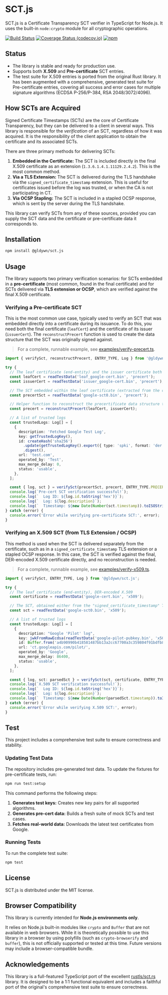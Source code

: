 # SCT.js

SCT.js is a Certificate Transparency SCT verifier in TypeScript for Node.js.
It uses the built-in `node:crypto` module for all cryptographic operations.

[![Build Status](https://github.com/Gldywn/sct.js/actions/workflows/build.yml/badge.svg)](https://github.com/Gldywn/sct.js/actions/workflows/build.yml)
[![Coverage Status (codecov.io)](https://codecov.io/gh/Gldywn/sct.js/branch/main/graph/badge.svg)](https://codecov.io/gh/Gldywn/sct.js)
[![npm](https://img.shields.io/npm/v/@gldywn/sct.js.svg)](https://www.npmjs.com/package/@gldywn/sct.js)

## Status

- The library is stable and ready for production use.
- Supports both **X.509** and **Pre-certificate** SCT entries.
- The test suite for X.509 entries is ported from the original Rust library. It has been augmented with a comprehensive, generated test suite for Pre-certificate entries, covering all success and error cases for multiple signature algorithms (ECDSA P-256/P-384, RSA 2048/3072/4096).

## How SCTs are Acquired

Signed Certificate Timestamps (SCTs) are the core of Certificate Transparency, but they can be delivered to a client in several ways. This library is responsible for the _verification_ of an SCT, regardless of how it was acquired. It is the responsibility of the client application to obtain the certificate and its associated SCTs.

There are three primary methods for delivering SCTs:

1.  **Embedded in the Certificate:** The SCT is included directly in the final X.509 certificate as an extension (`1.3.6.1.4.1.11129.2.4.2`). This is the most common method.
2.  **Via a TLS Extension:** The SCT is delivered during the TLS handshake via the `signed_certificate_timestamp` extension. This is useful for certificates issued before the log was trusted, or when the CA is not participating in CT.
3.  **Via OCSP Stapling:** The SCT is included in a stapled OCSP response, which is sent by the server during the TLS handshake.

This library can verify SCTs from any of these sources, provided you can supply the SCT data and the certificate or pre-certificate data it corresponds to.

## Installation

```sh
npm install @gldywn/sct.js
```

## Usage

The library supports two primary verification scenarios: for SCTs embedded in a **pre-certificate** (most common, found in the final certificate) and for SCTs delivered via **TLS extension or OCSP**, which are verified against the final X.509 certificate.

### Verifying a Pre-certificate SCT

This is the most common use case, typically used to verify an SCT that was embedded directly into a certificate during its issuance. To do this, you need both the final certificate (`leafCert`) and the certificate of its issuer (`issuerCert`). The `reconstructPrecert` function is used to create the data structure that the SCT was originally signed against.

> For a complete, runnable example, see [examples/verify-precert.ts](./examples/verify-precert.ts).

```typescript
import { verifySct, reconstructPrecert, ENTRY_TYPE, Log } from '@gldywn/sct.js';

try {
  // The leaf certificate (end-entity) and the issuer certificate both DER-encoded X.509
  const leafCert = readTestData('leaf_google-cert.bin', 'precert');
  const issuerCert = readTestData('issuer_google-cert.bin', 'precert');

  // The SCT embedded within the leaf certificate (extracted from the certificate itself)
  const precertSct = readTestData('google-sct0.bin', 'precert');

  // Helper function to reconstruct the precertificate data structure to verify the SCT against
  const precert = reconstructPrecert(leafCert, issuerCert);

  // A list of trusted logs
  const trustedLogs: Log[] = [
    {
      description: 'Fetched Google Test Log',
      key: getTrustedLogKey(),
      id: createHash('sha256')
        .update(getTrustedLogKey().export({ type: 'spki', format: 'der' }))
        .digest(),
      url: 'test.com',
      operated_by: 'Test',
      max_merge_delay: 0,
      status: 'usable',
    },
  ];

  const { log, sct } = verifySct(precertSct, precert, ENTRY_TYPE.PRECERT_ENTRY, Date.now(), trustedLogs);
  console.log(`Pre-cert SCT verification successful!`);
  console.log(`  Log ID: ${log.id.toString('hex')}`);
  console.log(`  Log: ${log.description}`);
  console.log(`  Timestamp: ${new Date(Number(sct.timestamp)).toISOString()}`);
} catch (error) {
  console.error('Error while verifying pre-certificate SCT:', error);
}
```

### Verifying an X.509 SCT (from TLS Extension / OCSP)

This method is used when the SCT is delivered separately from the certificate, such as in a `signed_certificate_timestamp` TLS extension or a stapled OCSP response. In this case, the SCT is verified against the final, DER-encoded X.509 certificate directly, and no reconstruction is needed.

> For a complete, runnable example, see [examples/verify-x509.ts](./examples/verify-x509.ts).

```typescript
import { verifySct, ENTRY_TYPE, Log } from '@gldywn/sct.js';

try {
  // The leaf certificate (end-entity), DER-encoded X.509
  const certificate = readTestData('google-cert.bin', 'x509');

  // The SCT, obtained either from the "signed_certificate_timestamp" TLS extension or OCSP response
  const sct = readTestData('google-sct0.bin', 'x509');

  // A list of trusted logs
  const trustedLogs: Log[] = [
    {
      description: "Google 'Pilot' log",
      key: jwkFromRawEcdsa(readTestData('google-pilot-pubkey.bin', 'x509')),
      id: Buffer.from('a4b90990b418581487bb13a2cc67700a3c359804f91bdfb8e377cd0ec80ddc10', 'hex'),
      url: 'ct.googleapis.com/pilot/',
      operated_by: 'Google',
      max_merge_delay: 86400,
      status: 'usable',
    },
  ];

  const { log, sct: parsedSct } = verifySct(sct, certificate, ENTRY_TYPE.X509_ENTRY, Date.now(), trustedLogs);
  console.log(`X.509 SCT verification successful!`);
  console.log(`  Log ID: ${log.id.toString('hex')}`);
  console.log(`  Log: ${log.description}`);
  console.log(`  Timestamp: ${new Date(Number(parsedSct.timestamp)).toISOString()}`);
} catch (error) {
  console.error('Error while verifying X.509 SCT:', error);
}
```

## Test

This project includes a comprehensive test suite to ensure correctness and stability.

### Updating Test Data

The repository includes pre-generated test data. To update the fixtures for pre-certificate tests, run:

```sh
npm run test:setup
```

This command performs the following steps:

1.  **Generates test keys:** Creates new key pairs for all supported algorithms.
2.  **Generates pre-cert data:** Builds a fresh suite of mock SCTs and test cases.
3.  **Fetches real-world data:** Downloads the latest test certificates from Google.

### Running Tests

To run the complete test suite:

```sh
npm test
```

## License

SCT.js is distributed under the MIT license.

## Browser Compatibility

This library is currently intended for **Node.js environments only**.

It relies on Node.js built-in modules like `crypto` and `Buffer` that are not available in web browsers. While it is theoretically possible to use this library in a browser by using polyfills (such as `crypto-browserify` and `buffer`), this is not officially supported or tested at this time. Future versions may include a browser-compatible bundle.

## Acknowledgements

This library is a full-featured TypeScript port of the excellent [rustls/sct.rs](https://github.com/rustls/sct.rs) library. It is designed to be a 1:1 functional equivalent and includes a faithful port of the original's comprehensive test suite to ensure correctness.
